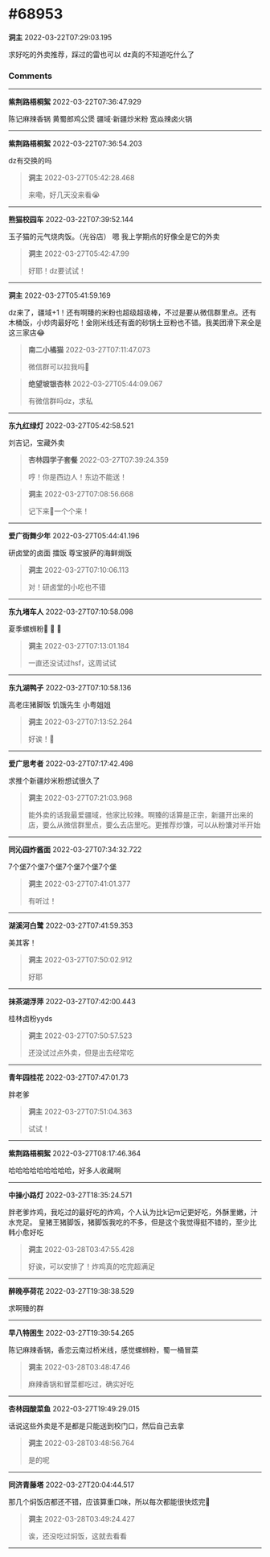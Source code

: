 # #68953

**洞主** 2022-03-22T07:29:03.195

求好吃的外卖推荐，踩过的雷也可以
dz真的不知道吃什么了

### Comments

---

**紫荆路梧桐絮** 2022-03-22T07:36:47.929

陈记麻辣香锅 黄蜀郎鸡公煲 疆域·新疆炒米粉 宽焱辣卤火锅

---

**紫荆路梧桐絮** 2022-03-22T07:36:54.203

dz有交换的吗

> **洞主** 2022-03-27T05:42:28.468
> 
> 来嘞，好几天没来看😭


---

**熊猫校园车** 2022-03-22T07:39:52.144

玉子猫的元气烧肉饭。（光谷店） 嗯 我上学期点的好像全是它的外卖

> **洞主** 2022-03-27T05:42:47.99
> 
> 好耶！dz要试试！


---

**洞主** 2022-03-27T05:41:59.169

dz来了，疆域+1！还有啊臻的米粉也超级超级棒，不过是要从微信群里点。还有木桶饭，小炒肉最好吃！金刚米线还有面的砂锅土豆粉也不错。我美团滑下来全是这三家店😂

> **南二小橘猫** 2022-03-27T07:11:47.073
> 
> 微信群可以拉我吗🙏


> **绝望坡银杏林** 2022-03-27T05:44:09.067
> 
> 有微信群吗dz，求私


---

**东九红绿灯** 2022-03-27T05:42:58.521

刘吉记，宝藏外卖

> **杏林园学子套餐** 2022-03-27T07:39:24.359
> 
> 哼！你是西边人！东边不能送！


> **洞主** 2022-03-27T07:08:56.668
> 
> 记下来📝一个个来！


---

**爱广街舞少年** 2022-03-27T05:44:41.196

研卤堂的卤面 擂饭 尊宝披萨的海鲜焗饭

> **洞主** 2022-03-27T07:10:06.113
> 
> 对！研卤堂的小吃也不错


---

**东九堵车人** 2022-03-27T07:10:58.098

夏季螺蛳粉🤤 🤤 🤤

> **洞主** 2022-03-27T07:13:01.184
> 
> 一直还没试过hsf，这周试试


---

**东九湖鸭子** 2022-03-27T07:10:58.136

高老庄猪脚饭  饥饿先生 小粤姐姐

> **洞主** 2022-03-27T07:13:52.264
> 
> 好诶！📝


---

**爱广思考者** 2022-03-27T07:17:42.498

求推个新疆炒米粉想试很久了

> **洞主** 2022-03-27T07:21:03.968
> 
> 能外卖的话我最爱疆域，他家比较辣。啊臻的话算是正宗，新疆开出来的店，要么从微信群里点，要么去店里吃。更推荐炒馕，可以从粉馕对半开始


---

**同沁园炸酱面** 2022-03-27T07:34:32.722

7个堡7个堡7个堡7个堡7个堡7个堡

> **洞主** 2022-03-27T07:41:01.377
> 
> 有听过！


---

**湖溪河白鹭** 2022-03-27T07:41:59.353

美其客！

> **洞主** 2022-03-27T07:50:02.912
> 
> 好耶


---

**抹茶湖浮萍** 2022-03-27T07:42:00.443

桂林卤粉yyds

> **洞主** 2022-03-27T07:50:57.523
> 
> 还没试过点外卖，但是出去经常吃


---

**青年园桂花** 2022-03-27T07:47:01.73

胖老爹

> **洞主** 2022-03-27T07:51:04.363
> 
> 试试！


---

**紫荆路梧桐絮** 2022-03-27T08:17:46.364

哈哈哈哈哈哈哈哈哈，好多人收藏啊

---

**中操小路灯** 2022-03-27T18:35:24.571

胖老爹炸鸡，我吃过的最好吃的炸鸡，个人认为比k记m记更好吃，外酥里嫩，汁水充足。
皇猪王猪脚饭，猪脚饭我吃的不多，但是这个我觉得挺不错的，至少比韩小愈好吃

> **洞主** 2022-03-28T03:47:55.428
> 
> 好诶，可以安排了！炸鸡真的吃完超满足


---

**醉晚亭荷花** 2022-03-27T19:38:38.529

求啊臻的群

---

**早八特困生** 2022-03-27T19:39:54.265

陈记麻辣香锅，香恋云南过桥米线，感觉螺蛳粉，蜀一桶冒菜

> **洞主** 2022-03-28T03:48:47.46
> 
> 麻辣香锅和冒菜都吃过，确实好吃


---

**杏林园酸菜鱼** 2022-03-27T19:49:29.015

话说这些外卖是不是都是只能送到校门口，然后自己去拿

> **洞主** 2022-03-28T03:48:56.764
> 
> 是的呢


---

**同济青藤塔** 2022-03-27T20:04:44.517

那几个焖饭店都还不错，应该算重口味，所以每次都能很快炫完🤤

> **洞主** 2022-03-28T03:49:24.427
> 
> 诶，还没吃过焖饭，这就去看看


---

